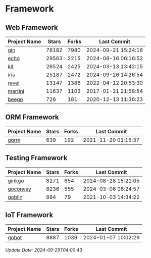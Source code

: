 # Framework

## Web Framework
| Project Name | Stars | Forks | Last Commit |
| ------------ | ----- | ----- | ----------- |
| [gin](https://github.com/gin-gonic/gin) | 78182 | 7980 | 2024-09-21 15:24:18 |
| [echo](https://github.com/labstack/echo) | 29563 | 2215 | 2024-08-16 06:16:52 |
| [kit](https://github.com/go-kit/kit) | 26524 | 2425 | 2024-03-13 13:42:15 |
| [iris](https://github.com/kataras/iris) | 25187 | 2472 | 2024-09-26 14:26:54 |
| [revel](https://github.com/revel/revel) | 13147 | 1386 | 2022-04-12 20:53:30 |
| [martini](https://github.com/go-martini/martini) | 11637 | 1103 | 2017-01-21 21:58:54 |
| [beego](https://github.com/astaxie/beego) | 726 | 181 | 2020-12-13 11:36:23 |

## ORM Framework
| Project Name | Stars | Forks | Last Commit |
| ------------ | ----- | ----- | ----------- |
| [gorm](https://github.com/jinzhu/gorm) | 639 | 192 | 2021-11-20 01:15:37 |

## Testing Framework
| Project Name | Stars | Forks | Last Commit |
| ------------ | ----- | ----- | ----------- |
| [ginkgo](https://github.com/onsi/ginkgo) | 8271 | 654 | 2024-08-28 15:21:05 |
| [goconvey](https://github.com/smartystreets/goconvey) | 8236 | 555 | 2024-03-06 06:24:57 |
| [goblin](https://github.com/franela/goblin) | 884 | 79 | 2021-10-03 14:34:22 |

## IoT Framework
| Project Name | Stars | Forks | Last Commit |
| ------------ | ----- | ----- | ----------- |
| [gobot](https://github.com/hybridgroup/gobot) | 8887 | 1039 | 2024-01-07 10:02:29 |

*Update Date: 2024-09-29T04:00:43*